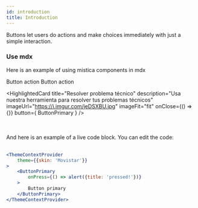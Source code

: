 ```yaml
---
id: introduction
title: Introduction
---
```


<!-- AQUÍ EMPIEZA EL CONTENIDO -->
Buttons let users do actions and make choices immediately with just a simple interaction.

### Use mdx
Here is an example of using mistica components in mdx

<MultiBrandExample>
    <Inline space={16}>
        <ButtonPrimary submit>Button action</ButtonPrimary> 
        <ButtonSecondary submit>Button action</ButtonSecondary>
    </Inline>
</MultiBrandExample>

<HighlightedCard
  title="Resolver problema técnico"
  description="Usa nuestra herramienta para resolver tus problemas técnicos"
  imageUrl="https://i.imgur.com/jeDSXBU.jpg"
  imageFit="fit"
  onClose={() => {}}
  button={
    <ButtonPrimary href="whatever/url" small>
      ButtonPrimary
    </ButtonPrimary>
  }
/>


<br/><br/>
And here is an example of a live code block. You can edit the code:
<br/><br/>

```jsx live
<ThemeContextProvider
    theme={{skin: 'Movistar'}}
>
    <ButtonPrimary
        onPress={() => alert({title: 'pressed!'})}
    >
        Button primary
    </ButtonPrimary>
</ThemeContextProvider>
```
